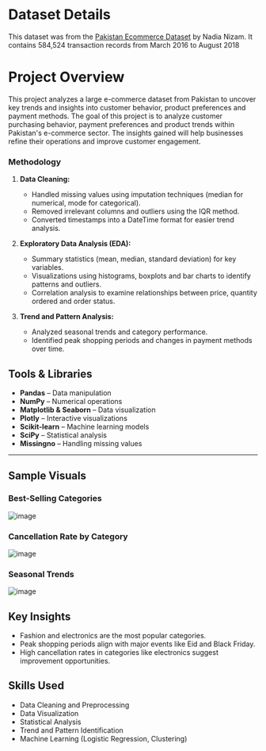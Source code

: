 # Dataset Details

This dataset was from the [Pakistan Ecommerce Dataset](https://www.kaggle.com/code/nadianizam/pakistan-ecommerce-data/input) by Nadia Nizam. It contains 584,524 transaction records from March 2016 to August 2018

# Project Overview

This project analyzes a large e-commerce dataset from Pakistan to uncover key trends and insights into customer behavior, product preferences and payment methods. The goal of this project is to analyze customer purchasing behavior, payment preferences and product trends within Pakistan's e-commerce sector. The insights gained will help businesses refine their operations and improve customer engagement.

### **Methodology**
1. **Data Cleaning:**  
   - Handled missing values using imputation techniques (median for numerical, mode for categorical).  
   - Removed irrelevant columns and outliers using the IQR method.  
   - Converted timestamps into a DateTime format for easier trend analysis.  

2. **Exploratory Data Analysis (EDA):**  
   - Summary statistics (mean, median, standard deviation) for key variables.  
   - Visualizations using histograms, boxplots and bar charts to identify patterns and outliers.  
   - Correlation analysis to examine relationships between price, quantity ordered and order status.  

3. **Trend and Pattern Analysis:**  
   - Analyzed seasonal trends and category performance.  
   - Identified peak shopping periods and changes in payment methods over time.  

## Tools & Libraries
- **Pandas** – Data manipulation  
- **NumPy** – Numerical operations  
- **Matplotlib & Seaborn** – Data visualization  
- **Plotly** – Interactive visualizations  
- **Scikit-learn** – Machine learning models  
- **SciPy** – Statistical analysis  
- **Missingno** – Handling missing values  

---
## Sample Visuals
### Best-Selling Categories
![image](https://github.com/user-attachments/assets/44d75603-58c5-4194-9dd4-6f3ea38cd6f3)

### Cancellation Rate by Category
![image](https://github.com/user-attachments/assets/d0ffed19-987f-4b98-9ec8-a15bb91a34c9)

### Seasonal Trends
![image](https://github.com/user-attachments/assets/3bd6c659-36c1-415e-a673-d5e82a898ae9)

## Key Insights
- Fashion and electronics are the most popular categories.  
- Peak shopping periods align with major events like Eid and Black Friday.  
- High cancellation rates in categories like electronics suggest improvement opportunities.  

## Skills Used
- Data Cleaning and Preprocessing  
- Data Visualization  
- Statistical Analysis  
- Trend and Pattern Identification  
- Machine Learning (Logistic Regression, Clustering)  
